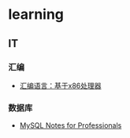 # learning

## IT

### 汇编

- [汇编语言：基于x86处理器](/resource/book/assembly/汇编语言：基于x86处理器（原书第7版）(［美］基普·欧文).pdf)

### 数据库

- [MySQL Notes for Professionals](/resource/book/database/mysql/MySQLNotesForProfessionals.pdf)